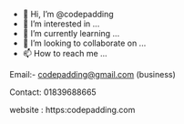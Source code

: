 - 👋 Hi, I’m @codepadding
- 👀 I’m interested in ...
- 🌱 I’m currently learning ...
- 💞️ I’m looking to collaborate on ...
- 📫 How to reach me ...

Email:- 
codepadding@gmail.com (business)

Contact: 01839688665

website : https:codepadding.com

<!---
codepadding/codepadding is a ✨ special ✨ repository because its `README.md` (this file) appears on your GitHub profile.
You can click the Preview link to take a look at your changes.
--->
